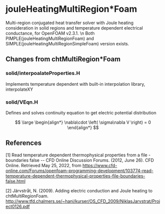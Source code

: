 # jouleHeatingMultiRegion\*Foam
Multi-region conjugated heat transfer solver with Joule heating consideration in solid regions and temperature dependent electrical conductance, for OpenFOAM v2.3.1.
\\n Both PIMPLE(jouleHeatingMultiRegionFoam) and SIMPLE(jouleHeatingMultiRegionSimpleFoam) version exists.

## Changes from chtMultiRegion\*Foam
### solid/interpoalateProperties.H
Implements temperature dependent with built-in interpolation library, interpolateXY
### solid/VEqn.H
Defines and solves continuity equation to get electric potential distribution 

$$
\large
\begin{align*}
	\nabla\cdot \left( \sigma\nabla V \right) = 0
\end{align*}
$$

## References
[1] Read temperature dependent thermophysical properties from a file - boundaries false -- CFD Online Discussion Forums. (2012, June 26). CFD Online. Retrieved May 25, 2022, from https://www.cfd-online.com/Forums/openfoam-programming-development/103774-read-temperature-dependent-thermophysical-properties-file-boundaries-false.html

[2] Järvstråt, N. (2009). Adding electric conduction and Joule heating to chtMultiRegionFoam. http://www.tfd.chalmers.se/~hani/kurser/OS_CFD_2009/NiklasJarvstrat/Project0126.pdf
